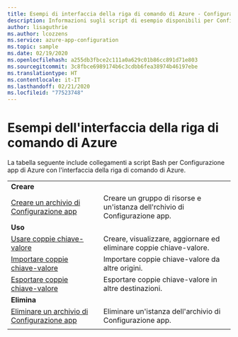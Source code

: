 ```yaml
---
title: Esempi di interfaccia della riga di comando di Azure - Configurazione app di Azure
description: Informazioni sugli script di esempio disponibili per Configurazione app di Azure
author: lisaguthrie
ms.author: lcozzens
ms.service: azure-app-configuration
ms.topic: sample
ms.date: 02/19/2020
ms.openlocfilehash: a255db3fbce2c111a0a629c01b86cc891d71e803
ms.sourcegitcommit: 3c8fbce6989174b6c3cdbb6fea38974b46197ebe
ms.translationtype: HT
ms.contentlocale: it-IT
ms.lasthandoff: 02/21/2020
ms.locfileid: "77523748"
---
```

# <a name="azure-cli-samples"></a>Esempi dell'interfaccia della riga di comando di Azure

La tabella seguente include collegamenti a script Bash per Configurazione app di Azure con l'interfaccia della riga di comando di Azure.

| | |
|-|-|
|**Creare**||
| [Creare un archivio di Configurazione app](./scripts/cli-create-service.md) | Creare un gruppo di risorse e un'istanza dell'rchivio di Configurazione app.  |
|**Uso**||
| [Usare coppie chiave-valore](./scripts/cli-work-with-keys.md) | Creare, visualizzare, aggiornare ed eliminare coppie chiave-valore. |
| [Importare coppie chiave-valore](./scripts/cli-import.md) | Importare coppie chiave-valore da altre origini. |
| [Esportare coppie chiave-valore](./scripts/cli-export.md) | Esportare coppie chiave-valore in altre destinazioni. |
|**Elimina**||
| [Eliminare un archivio di Configurazione app](./scripts/cli-delete-service.md) | Eliminare un'istanza dell'archivio di Configurazione app.  |
| | |

